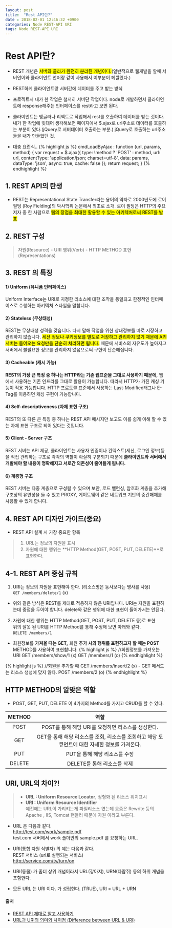```yaml
---
layout: post
title:  "Rest API란?"
date : 2018-02-01 12:46:32 +0900
categories: Node REST-API URI
tags: Node REST-API URI
---
```


# Rest API란?
- REST 개념은 <mark>서버와 클라가 완전히 분리된 개념이다.</mark>(일반적으로 웹개발을 할때 서버언어와 클라이언트 언어랑 같이 사용해서 이부분이 헤깔렸다.)
- REST하게 클라이언트랑 서버간에 데이터를 주고 받는 방식
- 프로젝트시 내가 한 작업은 철저히 서버단 작업이다. node로 개발하면서 클라이언트에 response해주는 인터페이스를 rest라고 보면 된다.
- 클라이언트는 앵글러나 리엑트로 작업해서 rest를 호출하여 데이터를 받는 것이다. 내가 한 작업에 빗대어 생각해보면 페이지에서 $.ajax로 url주소로 데이터를 호출하는 부분이 있다.(jQuery로 서버데이터 호출하는 부분.) jQuery로 호출하는 url주소들을 내가 만들었던 것.

- 대충 요런식..
{% highlight js %}
cmdLoadByAjax : function (url, params, method) {
    var request = $.ajax({
        type: !method ? 'POST' : method,
        url: url,
        contentType: 'application/json; charset=utf-8',
        data: params,
        dataType: 'json',
        async: true,
        cache: false
    });
    return request;
}
{% endhighlight %}

## 1. REST API의 탄생
- REST는 Representational State Transfer라는 용어의 약자로 2000년도에 로이 필딩 (Roy Fielding)의 박사학위 논문에서 최초로 소개. 로이 필딩은 HTTP의 주요 저자 중 한 사람으로 <mark>웹의 장점을 최대한 활용할 수 있는 아키텍처로써 REST를 발표</mark>

## 2. REST 구성
> 자원(Resource) - URI
> 행위(Verb) - HTTP METHOD
> 표현(Representations)

## 3. REST 의 특징
#### 1) Uniform (유니폼 인터페이스)
Uniform Interface는 URI로 지정한 리소스에 대한 조작을 통일되고 한정적인 인터페이스로 수행하는 아키텍처 스타일을 말합니다.

#### 2) Stateless (무상태성)
REST는 무상태성 성격을 갖습니다. 다시 말해 작업을 위한 상태정보를 따로 저장하고 관리하지 않습니다. <mark>세션 정보나 쿠키정보를 별도로 저장하고 관리하지 않기 때문에 API 서버는 들어오는 요청만을 단순히 처리하면 됩니다.</mark> 때문에 서비스의 자유도가 높아지고 서버에서 불필요한 정보를 관리하지 않음으로써 구현이 단순해집니다.

#### 3) Cacheable (캐시 가능)
**REST의 가장 큰 특징 중 하나는 HTTP라는 기존 웹표준을 그대로 사용하기 때문에,** 웹에서 사용하는 기존 인프라를 그대로 활용이 가능합니다. 따라서 HTTP가 가진 캐싱 기능이 적용 가능합니다. HTTP 프로토콜 표준에서 사용하는 Last-Modified태그나 E-Tag를 이용하면 캐싱 구현이 가능합니다.

#### 4) Self-descriptiveness (자체 표현 구조)
REST의 또 다른 큰 특징 중 하나는 REST API 메시지만 보고도 이를 쉽게 이해 할 수 있는 자체 표현 구조로 되어 있다는 것입니다.

#### 5) Client - Server 구조
REST 서버는 API 제공, 클라이언트는 사용자 인증이나 컨텍스트(세션, 로그인 정보)등을 직접 관리하는 구조로 각각의 역할이 확실히 구분되기 때문에 **클라이언트와 서버에서 개발해야 할 내용이 명확해지고 서로간 의존성이 줄어들게 됩니다.**

#### 6) 계층형 구조
REST 서버는 다중 계층으로 구성될 수 있으며 보안, 로드 밸런싱, 암호화 계층을 추가해 구조상의 유연성을 둘 수 있고 PROXY, 게이트웨이 같은 네트워크 기반의 중간매체를 사용할 수 있게 합니다.


## 4. REST API 디자인 가이드(중요)
- REST API 설계 시 가장 중요한 항목
> 1. URL는 정보의 자원을 표시
> 2. 자원에 대한 행위는 **HTTP Method(GET, POST, PUT, DELETE)**로 표현한다.

## 4-1. REST API 중심 규칙
1) URI는 정보의 자원을 표현해야 한다. (리소스명은 동사보다는 명사를 사용)  
`GET /members/delete/1` (x)
- 위와 같은 방식은 REST를 제대로 적용하지 않은 URI입니다. URI는 자원을 표현하는데 중점을 두어야 합니다. delete와 같은 행위에 대한 표현이 들어가서는 안된다.    
2) 자원에 대한 행위는 HTTP Method(GET, POST, PUT, DELETE 등)로 표현  
위의 잘못 된 URI를 HTTP Method를 통해 수정해 보면 아래와 같다.  
`DELETE /members/1`  

- 회원정보를 **가져올 때는 GET,** 회원 **추가 시의 행위를 표현하고자 할 때는 POST** METHOD를 사용하여 표현합니다.
{% highlight js %}
//회원정보를 가져오는 URI
GET /members/show/1     (x)
GET /members/1          (o)
{% endhighlight %}  

{% highlight js %}
//회원을 추가할 때
GET /members/insert/2 (x)  - GET 메서드는 리소스 생성에 맞지 않다.
POST /members/2       (o)
{% endhighlight %}

## HTTP METHOD의 알맞은 역할 
- POST, GET, PUT, DELETE 이 4가지의 Method를 가지고 CRUD를 할 수 있다.

| METHOD | 역할 |
| :---: | :---: |
| POST | POST를 통해 해당 URI를 요청하면 리소스를 생성한다. |
| GET | GET을 통해 해당 리소스를 조회, 리소스를 조회하고 해당 도큐먼트에 대한 자세한 정보를 가져온다. |
| PUT | PUT을 통해 해당 리소스를 수정 |
| DELETE | DELETE를 통해 리소스를 삭제 |


## URI, URL의 차이?!
> - **URL : Uniform Resource Locator**, 정형화 된 리소스 위치표시  
> - **URI : Uniform Resource Identifier**  
> 예전에는 URL이 가리키는게 파일리소스 였는데 요즘은 Rewrite 등의 Apache , IIS, Tomcat 핸들러 때문에 자원 이라고 부른다.

- URL 은 다음과 같다.  
http://test.com/work/sample.pdf  
test.com 서버에서 work 폴더안의 sample.pdf 를 요청하는 URL.
- URI(통합 자원 식별자) 의 예는 다음과 같다.  
REST 서비스 (url로 실행되는 서비스)  
http://service.com/tv/turn/on

- URI(동물) 가 좀더 상위 개념이라서 URL(강아지), URN(다람쥐) 등의 하위 개념을 포함한다.
- 모든 URL 는 URI 이다. 가 성립힌다. (TRUE), URI = URL + URN


#### 출처
- [REST API 제대로 알고 사용하기](http://meetup.toast.com/posts/92)
- [URL과 URI의 의미와 차이점 (Difference between URL & URI)](https://blog.lael.be/post/61)